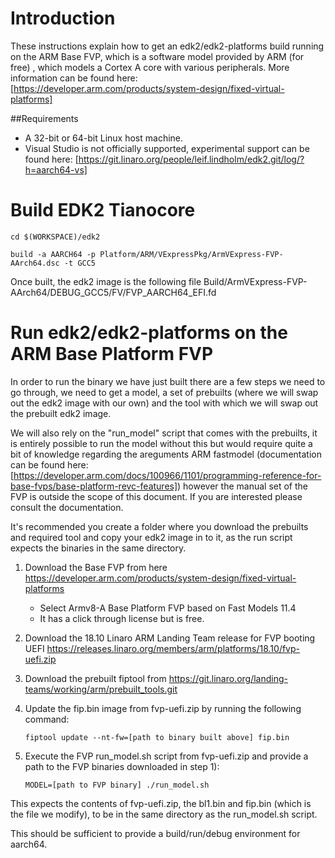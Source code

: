 # Introduction

These instructions explain how to get an edk2/edk2-platforms build running
on the ARM Base FVP, which is a software model provided by ARM (for free)
, which models a Cortex A core with various peripherals. More information
can be found here:
[https://developer.arm.com/products/system-design/fixed-virtual-platforms]

##Requirements
- A 32-bit or 64-bit Linux host machine.
- Visual Studio is not officially supported, experimental support can be found here:
[https://git.linaro.org/people/leif.lindholm/edk2.git/log/?h=aarch64-vs]

# Build EDK2 Tianocore

`cd $(WORKSPACE)/edk2`

`build -a AARCH64 -p Platform/ARM/VExpressPkg/ArmVExpress-FVP-AArch64.dsc -t GCC5`

Once built, the edk2 image is the following file Build/ArmVExpress-FVP-AArch64/DEBUG_GCC5/FV/FVP_AARCH64_EFI.fd

# Run edk2/edk2-platforms on the ARM Base Platform FVP

In order to run the binary we have just built there are a few steps we need to
go through, we need to get a model, a set of prebuilts (where we will swap out
the edk2 image with our own) and the tool with which we will swap out the
prebuilt edk2 image.

We will also rely on the "run_model" script that comes with the prebuilts, it
is entirely possible to run the model without this but would require quite a bit
of knowledge regarding the areguments ARM fastmodel (documentation can be found here:
[https://developer.arm.com/docs/100966/1101/programming-reference-for-base-fvps/base-platform-revc-features])
however the manual set of the FVP is outside the scope of this document. If you are interested
please consult the documentation.

It's recommended you create a folder where you download the prebuilts and
required tool and copy your edk2 image in to it, as the run script expects
the binaries in the same directory.

1. Download the Base FVP from here https://developer.arm.com/products/system-design/fixed-virtual-platforms

	- Select Armv8-A Base Platform FVP based on Fast Models 11.4
	- It has a click through license but is free.

2. Download the 18.10 Linaro ARM Landing Team release for FVP booting UEFI
https://releases.linaro.org/members/arm/platforms/18.10/fvp-uefi.zip

3. Download the prebuilt fiptool from https://git.linaro.org/landing-teams/working/arm/prebuilt_tools.git

4. Update the fip.bin image from fvp-uefi.zip by running the following command:

	`fiptool update --nt-fw=[path to binary built above] fip.bin`

5. Execute the FVP run_model.sh script from fvp-uefi.zip and provide a path to the FVP binaries
downloaded in step 1):

	`MODEL=[path to FVP binary] ./run_model.sh`

This expects the contents of fvp-uefi.zip, the bl1.bin and fip.bin (which is
the file we modify), to be in the same directory as the run_model.sh script.

This should be sufficient to provide a build/run/debug environment for aarch64.
<!-- [[Category:ARM]] -->
